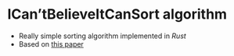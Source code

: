 # ICan’tBelieveItCanSort algorithm

- Really simple sorting algorithm implemented in *Rust*
- Based on [this paper](https://arxiv.org/pdf/2110.01111.pdf)
